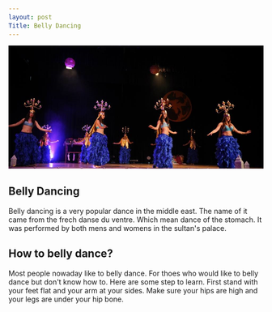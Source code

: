 ```yaml
---
layout: post
Title: Belly Dancing 
--- 
```

 ![bellydance](/images/SHAMADAN.jpg)
## Belly Dancing 

Belly dancing is a very popular dance in the middle east. The name of it came from the frech danse du ventre. Which mean dance of the stomach. It was performed by both mens and womens in the sultan's palace. 

## How to belly dance?
Most people nowaday like to belly dance. For thoes who would like to belly dance but don't know how to. Here are some step to learn. First stand with your feet flat and your arm at your sides. Make sure your hips are high and your legs are under your hip bone. 
